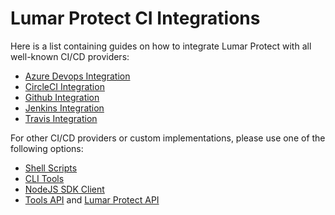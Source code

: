 # Lumar Protect CI Integrations

Here is a list containing guides on how to integrate Lumar Protect with all well-known CI/CD providers:

- [Azure Devops Integration](ci-azure-devops-integration.md)
- [CircleCI Integration](ci-circleci-integration.md)
- [Github Integration](ci-github-integration.md)
- [Jenkins Integration](ci-jenkins-integration.md)
- [Travis Integration](ci-travis-integration.md)

For other CI/CD providers or custom implementations, please use one of the following options:

- [Shell Scripts](ci-shell-scripts.md)
- [CLI Tools](ci-cli-tools.md)
- [NodeJS SDK Client](ci-nodejs-sdk-integration.md)
- [Tools API](ci-tools-api.md) and [Lumar Protect API](/)
